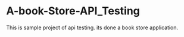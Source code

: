 # A-book-Store-API_Testing
This is sample project of api testing. its done a book store application. 
